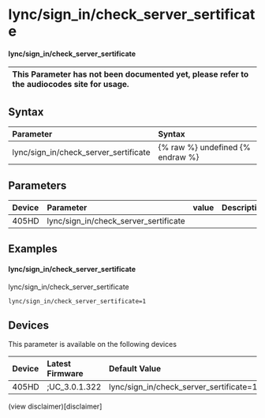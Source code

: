 ﻿---
description: lync/sign_in/check_server_sertificate
search:
    keywords: ['lync','sign_in','check_server_sertificate']
---

# lync/sign_in/check_server_sertificate

#### lync/sign_in/check_server_sertificate


| This Parameter has not been documented yet, please refer to the audiocodes site for usage.  |
| :--- |

## Syntax
| Parameter | Syntax |
| :--- | :--- |
|lync/sign_in/check_server_sertificate | {% raw %} undefined {% endraw %} |

## Parameters
|Device|Parameter|value|Description|
|:---|:---|:---|:---|
| 405HD | lync/sign_in/check_server_sertificate |  |  |

## Examples
#### lync/sign_in/check_server_sertificate

lync/sign_in/check_server_sertificate

```
lync/sign_in/check_server_sertificate=1
```

## Devices
This parameter is available on the following devices

| Device | Latest Firmware | Default Value |
|:---|:---|:---|
| 405HD | ;UC_3.0.1.322 | lync/sign_in/check_server_sertificate=1 

(view disclaimer)[disclaimer]
